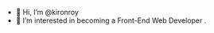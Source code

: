 - 👋 Hi, I’m @kironroy
- 👀 I’m interested in becoming a Front-End Web Developer
.

<!---
kironroy/kironroy is a ✨ special ✨ repository because its `README.md` (this file) appears on your GitHub profile.
You can click the Preview link to take a look at your changes.
--->
